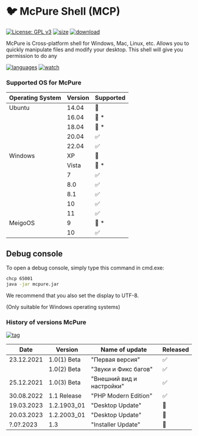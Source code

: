 # :bird: McPure Shell (MCP)

[![License: GPL v3](https://img.shields.io/github/license/pterodactyl-installer/pterodactyl-installer)](LICENSE)
[![size](https://4.vercel.app/static/size/555/6.22MB/b36d41?icon=size)](src/Badge.php/)
[![download](https://4.vercel.app/static/download/555/73/a4a61d?icon=download)](../../)

McPure is Cross-platform shell for Windows, Mac, Linux, etc. Allows you to quickly manipulate files and modify your desktop. This shell will give you permission to do any

[![languages](https://4.vercel.app/static/language/555/php/007EC6?icon=language)](../../search?l=php)
[![watch](https://4.vercel.app/static/watch/555/18K/28a745?icon=watch)](../../watchers)

### Supported OS for McPure

| Operating System | Version | Supported          |
| ---------------- | ------- | ------------------ |
| Ubuntu           | 14.04   | :red_circle:       |
|                  | 16.04   | :red_circle: \*    |
|                  | 18.04   | :red_circle: \*    |
|                  | 20.04   | :white_check_mark: |
|                  | 22.04   | :white_check_mark: |
| Windows          | XP      | :red_circle:       |
|                  | Vista   | :red_circle: \*    |
|                  | 7       | :white_check_mark: |
|                  | 8.0     | :white_check_mark: |
|                  | 8.1     | :white_check_mark: |
|                  | 10      | :white_check_mark: |
|                  | 11      | :white_check_mark: |
| MeigoOS          | 9       | :red_circle: \*    |
|                  | 10      | :white_check_mark: |

## Debug console

To open a debug console, simply type this command in cmd.exe:

```bash
chcp 65001
java -jar mcpure.jar
```
We recommend that you also set the display to UTF-8.

(Only suitable for Windows operating systems)

### History of versions McPure

[![tag](https://4.vercel.app/static/tag/555/V1.2.2003_01/84bf96?icon=tag)](../../releases)

| Date             | Version        | Name of update            | Released           |
| ---------------- | -------------- | ------------------------- | ------------------ |
| 23.12.2021       | 1.0(1) Beta    | "Первая версия"           | :white_check_mark: |
|                  | 1.0(2) Beta    | "Звуки и Фикс багов"      | :white_check_mark: | 
| 25.12.2021       | 1.0(3) Beta    | "Внешний вид и настройки" | :white_check_mark: |
| 30.08.2022       | 1.1 Release    | "PHP Modern Edition"      | :white_check_mark: |
| 19.03.2023       | 1.2.1903_01    | "Desktop Update"          | :red_circle:       |
| 20.03.2023       | 1.2.2003_01    | "Desktop Update"          | :red_circle:       |
| ?.0?.2023        | 1.3            | "Installer Update"        | :red_circle:       |

